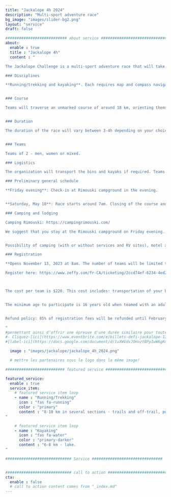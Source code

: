 ```yaml
---
title: "Jackalope 4h 2024"
description: "Multi-sport adventure race"
bg_image: "images/slider-bg2.png"
layout: "service"
draft: false

########################### about service #############################
about:
  enable : true
  title : "Jackalope 4h"
  content : "

The Jackalope Challenge is a multi-sport adventure race that will take place on May 18, 2024. This event aims to offer teams a memorable sporting and human adventure, while showcasing the beauty and attractions of the Bas-Saint-Laurent region.

### Disciplines

**Running/trekking and kayaking**. Each requires map and compass navigation. The distances indicated below may vary slightly from the final route. You must have experience in all disciplines covered by the race.


### Course

Teams will traverse an unmarked course of around 18 km, orienting themselves with maps and compass. This event is aimed at those wishing to discover the sport, or at athletes looking for a shorter challenge. Several checkpoints will be optional, so that each team can choose a level of difficulty to match its objectives. The course will remain secret until the day before the race.


### Duration

The duration of the race will vary between 3-4h depending on your choice of routes, checkpoints and speed. There will be time barriers at various points along the route.


### Teams

Teams of 2 - men, women or mixed.

### Logistics

The organization will transport the bins and kayaks if required. Teams will have access to their bins at certain transitions between disciplines. The kayak is supplied with your registration and the model will be as follows: https://www.rtmkayaks.com/optimo-evo-confort/

### Preliminary general schedule

**Friday evening**: Check-in at Rimouski campground in the evening.


**Saturday, May 18**: Race starts around 7am. Closing of the course and prize-giving will take place mid-day.

### Camping and lodging

Camping Rimouski: https://campingrimouski.com/

We suggest that you stay at the Rimouski campground on Friday evening. Check-in will be done on site. Don't delay in booking if you're looking for a particular type of accommodation.


Possibility of camping (with or without services and RV sites), motel and ready-to-camp. Reserve directly with the campground and mention your Jackalope Challenge membership for a discount.

### Registration

**Opens November 13, 2023 at 8am. The number of teams will be limited to 20.**

Register here: https://www.zeffy.com/fr-CA/ticketing/2ccd74ef-6234-4ed2-a1b6-40f6c0aa370c



The cost per team is $220. This cost includes: transportation of your bins and kayak (if required), kayak rental, course and map design, and post-race meal.


The minimum age to participate is 16 years old when teamed with an adult. This requires approval by race management. Contact us prior to registration to discuss.


Refund policy: 85% of registration fees will be refunded until February 1, 2024. Between February 2 and April 1, 2024, 50% of registration fees will be refunded. Between April 2 and May 1, 2023, 25% of the registration fee will be refunded. Between May 2, 2023 and race day, no refunds will be issued. Until May 2, teams may transfer their registration after informing the organizing committee. In all cases, teams will be charged a transaction fee.

"
#permettant ainsi d’offrir une épreuve d'une durée similaire pour toutes les équipes.
#- Cliquez-[ici](https://www.eventbrite.com/e/billets-defi-jackalope-12h-2022-245827264967)!
#[label-ici](https://docs.google.com/document/d/1vXWVdvJOHoztBPpIwW6gKmgLnIvYCMgz/edit?usp=sharing&ouid=101057629570461989254&rtpof=true&sd=true)

  image : "images/jackalope/jackalope_4h_2024.png"

  # mettre les partenaires sous le logo dans la même image!

########################## featured service ############################

featured_service:
  enable : true
  service_item:
    # featured service item loop
    - name : "Running/Trekking"
      icon : "fas fa-running"
      color : "primary"
      content : "8-10 km in several sections - trails and off-trail, possible stream and marsh crossings.
"

    # featured service item loop
    - name : "Kayaking"
      icon : "fas fa-water"
      color : "primary-darker"
      content : "6-8 km - lake.
"

############################# Service ###############################


############################# call to action #################################
cta:
  enable : false
  # call to action content comes from "_index.md"
---
```

